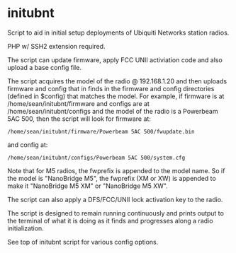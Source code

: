 # initubnt
Script to aid in initial setup deployments of Ubiquiti Networks station radios.

PHP w/ SSH2 extension required.

The script can update firmware, apply FCC UNII activiation code and also upload a base config file.

The script acquires the model of the radio @ 192.168.1.20 and then uploads firmware and config that in finds
in the firmware and config directories (defined in $config) that matches the model.  For example, if firmware
is at /home/sean/initubnt/firmware and configs are at /home/sean/initubnt/configs and the model of the radio
is a Powerbeam 5AC 500, then the script will look for firmware at:
    
    /home/sean/initubnt/firmware/Powerbeam 5AC 500/fwupdate.bin

and config at:

    /home/sean/initubnt/configs/Powerbeam 5AC 500/system.cfg

Note that for M5 radios, the fwprefix is appended to the model name.  So if the model is "NanoBridge M5", the
fwprefix (XM or XW) is appended to make it "NanoBridge M5 XM" or "NanoBridge M5 XW".

The script can also apply a DFS/FCC/UNII lock activation key to the radio.
    
The script is designed to remain running continuously and prints output to the terminal of what it is doing
as it finds and progresses along a radio initialization.

See top of initubnt script for various config options.
